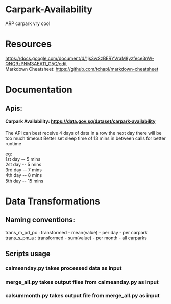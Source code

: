 # Carpark-Availability
ARP carpark vry cool

# Resources
https://docs.google.com/document/d/1js3wSzBERYVraM8yzfece3nW-QNQ9zPNM3AEA11_G5Q/edit
<br />Markdown Cheatsheet: https://github.com/tchapi/markdown-cheatsheet

# Documentation
## Apis:
#### Carpark Availability: https://data.gov.sg/dataset/carpark-availability
The API can best receive 4 days of data in a row
the next day there will be too much timeout
Better set sleep time of 13 mins in between calls for better runtime

eg:<br /> 	1st day -- 5 mins<br />
	2st day -- 5 mins<br />
	3rd day -- 7 mins<br />
	4th day -- 8 mins<br />
	5th day -- 15 mins<br />

# Data Transformations
## Naming conventions:
trans_m_pd_pc : transformed - mean(value) - per day - per carpark
trans_s_pm_a : transformed - sum(value) - per month - all carparks

## Scripts usage
### calmeanday.py takes processed data as input
### merge_all.py takes output files from calmeanday.py as input
### calsummonth.py takes output file from merge_all.py as input
